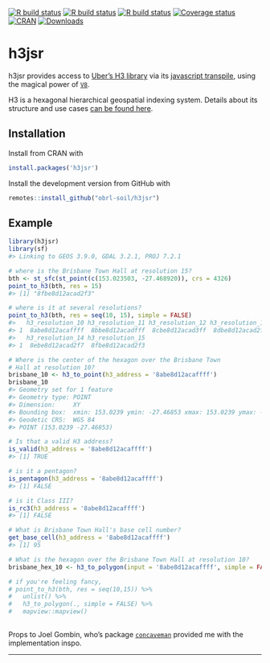 
<!-- README.md is generated from README.Rmd. Please edit that file -->

[![R build
status](https://github.com/obrl-soil/h3jsr/workflows/R-CMD-check/badge.svg)](https://github.com/obrl-soil/h3jsr/actions)
[![R build
status](https://github.com/obrl-soil/h3jsr/workflows/test-coverage/badge.svg)](https://github.com/obrl-soil/h3jsr/actions)
[![R build
status](https://github.com/obrl-soil/h3jsr/workflows/pkgdown/badge.svg)](https://github.com/obrl-soil/h3jsr/actions)
[![Coverage
status](https://codecov.io/gh/obrl-soil/h3jsr/branch/master/graph/badge.svg)](https://codecov.io/github/obrl-soil/h3jsr?branch=master)
[![CRAN](https://www.r-pkg.org/badges/version/h3jsr)](https://cran.r-project.org/package=h3jsr)
[![Downloads](https://cranlogs.r-pkg.org/badges/grand-total/h3jsr)](https://www.r-pkg.org/pkg/h3jsr)

# h3jsr

h3jsr provides access to [Uber’s H3 library](https://github.com/uber/h3)
via its [javascript transpile](https://github.com/uber/h3-js), using the
magical power of [`V8`](https://github.com/jeroen/v8).

H3 is a hexagonal hierarchical geospatial indexing system. Details about
its structure and use cases [can be found
here](https://h3geo.org/docs/).

## Installation

Install from CRAN with

``` r
install.packages('h3jsr')
```

Install the development version from GitHub with

``` r
remotes::install_github("obrl-soil/h3jsr")
```

## Example

``` r
library(h3jsr)
library(sf)
#> Linking to GEOS 3.9.0, GDAL 3.2.1, PROJ 7.2.1

# where is the Brisbane Town Hall at resolution 15?
bth <- st_sfc(st_point(c(153.023503, -27.468920)), crs = 4326)
point_to_h3(bth, res = 15)
#> [1] "8fbe8d12acad2f3"

# where is it at several resolutions?
point_to_h3(bth, res = seq(10, 15), simple = FALSE)
#>   h3_resolution_10 h3_resolution_11 h3_resolution_12 h3_resolution_13
#> 1  8abe8d12acaffff  8bbe8d12acadfff  8cbe8d12acad3ff  8dbe8d12acad2ff
#>   h3_resolution_14 h3_resolution_15
#> 1  8ebe8d12acad2f7  8fbe8d12acad2f3

# Where is the center of the hexagon over the Brisbane Town 
# Hall at resolution 10?
brisbane_10 <- h3_to_point(h3_address = '8abe8d12acaffff')
brisbane_10
#> Geometry set for 1 feature 
#> Geometry type: POINT
#> Dimension:     XY
#> Bounding box:  xmin: 153.0239 ymin: -27.46853 xmax: 153.0239 ymax: -27.46853
#> Geodetic CRS:  WGS 84
#> POINT (153.0239 -27.46853)

# Is that a valid H3 address?
is_valid(h3_address = '8abe8d12acaffff')
#> [1] TRUE

# is it a pentagon?
is_pentagon(h3_address = '8abe8d12acaffff')
#> [1] FALSE

# is it Class III?
is_rc3(h3_address = '8abe8d12acaffff')
#> [1] FALSE

# What is Brisbane Town Hall's base cell number?
get_base_cell(h3_address = '8abe8d12acaffff')
#> [1] 95

# What is the hexagon over the Brisbane Town Hall at resolution 10?
brisbane_hex_10 <- h3_to_polygon(input = '8abe8d12acaffff', simple = FALSE)

# if you're feeling fancy,
# point_to_h3(bth, res = seq(10,15)) %>%
#   unlist() %>%
#   h3_to_polygon(., simple = FALSE) %>%
#   mapview::mapview()
  
```

Props to Joel Gombin, who’s package
[`concaveman`](https://github.com/joelgombin/concaveman) provided me
with the implementation inspo.

------------------------------------------------------------------------
